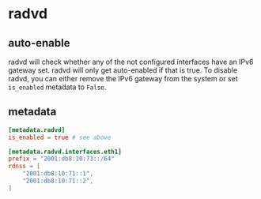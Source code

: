 # radvd

## auto-enable

radvd will check whether any of the not configured interfaces have an
IPv6 gateway set. radvd will only get auto-enabled if that is true. To
disable radvd, you can either remove the IPv6 gateway from the system
or set `is_enabled` metadata to `False`.

## metadata

```toml
[metadata.radvd]
is_enabled = true # see above

[metadata.radvd.interfaces.eth1]
prefix = "2001:db8:10:73::/64"
rdnss = [
    "2001:db8:10:71::1",
    "2001:db8:10:71::2",
]
```
